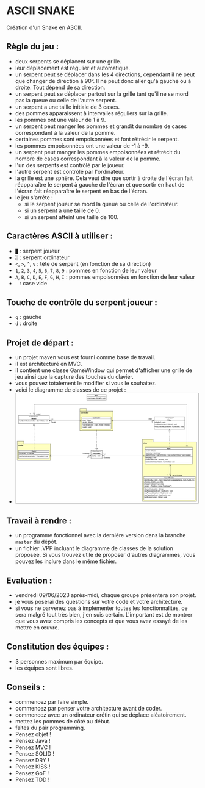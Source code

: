 # ASCII SNAKE
Création d'un Snake en ASCII.

## Règle du jeu :
- deux serpents se déplacent sur une grille.
- leur déplacement est régulier et automatique.
- un serpent peut se déplacer dans les 4 directions, cependant il ne peut que changer de direction à 90°. Il ne peut donc aller qu'à gauche ou à droite. Tout dépend de sa direction.
- un serpent peut se déplacer partout sur la grille tant qu'il ne se mord pas la queue ou celle de l'autre serpent.
- un serpent a une taille initiale de 3 cases.
- des pommes apparaissent à intervalles réguliers sur la grille.
- les pommes ont une valeur de 1 à 9.
- un serpent peut manger les pommes et grandit du nombre de cases correspondant à la valeur de la pomme.
- certaines pommes sont empoisonnées et font rétrécir le serpent.
- les pommes empoisonnées ont une valeur de -1 à -9.
- un serpent peut manger les pommes empoisonnées et rétrécit du nombre de cases correspondant à la valeur de la pomme.
- l'un des serpents est contrôlé par le joueur.
- l'autre serpent est contrôlé par l'ordinateur.
- la grille est une sphère. Cela veut dire que sortir à droite de l'écran fait réapparaître le serpent à gauche de l'écran et que sortir en haut de l'écran fait réapparaître le serpent en bas de l'écran.
- le jeu s'arrête :
  - si le serpent joueur se mord la queue ou celle de l'ordinateur.
  - si un serpent a une taille de 0.
  - si un serpent atteint une taille de 100.
  
## Caractères ASCII à utiliser :
- `█` : serpent joueur
- `░` : serpent ordinateur
- `<`, `>`, `^`, `v` : tête de serpent (en fonction de sa direction)
- `1`, `2`, `3`, `4`, `5`, `6`, `7`, `8`, `9` : pommes en fonction de leur valeur
- `A`, `B`, `C`, `D`, `E`, `F`, `G`, `H`, `I` : pommes empoisonnées en fonction de leur valeur
- ` ` : case vide

## Touche de contrôle du serpent joueur :
- `q` : gauche
- `d` : droite

## Projet de départ :
- un projet maven vous est fourni comme base de travail.
- il est architecturé en MVC.
- il contient une classe GameWindow qui permet d'afficher une grille de jeu ainsi que la capture des touches du clavier.
- vous pouvez totalement le modifier si vous le souhaitez.
- voici le diagramme de classes de ce projet :
- ![Diagramme de classes du projet de départ](Class%20Diagram%20-%20AsciiSnake.png)

## Travail à rendre :
- un programme fonctionnel avec la dernière version dans la branche `master` du dépôt.
- un fichier .VPP incluant le diagramme de classes de la solution proposée. Si vous trouvez utile de proposer d'autres diagrammes, vous pouvez les inclure dans le même fichier.

## Evaluation :
- vendredi 09/06/2023 après-midi, chaque groupe présentera son projet.
- je vous poserai des questions sur votre code et votre architecture.
- si vous ne parvenez pas à implémenter toutes les fonctionnalités, ce sera malgré tout très bien, j'en suis certain. L'important est de montrer que vous avez compris les concepts et que vous avez essayé de les mettre en œuvre.

## Constitution des équipes :
- 3 personnes maximum par équipe.
- les équipes sont libres.

## Conseils :
- commencez par faire simple.
- commencez par penser votre architecture avant de coder.
- commencez avec un ordinateur crétin qui se déplace aléatoirement.
- mettez les pommes de côté au début.
- faîtes du pair programming.
- Pensez objet !
- Pensez Java !
- Pensez MVC !
- Pensez SOLID !
- Pensez DRY !
- Pensez KISS !
- Pensez GoF !
- Pensez TDD !
